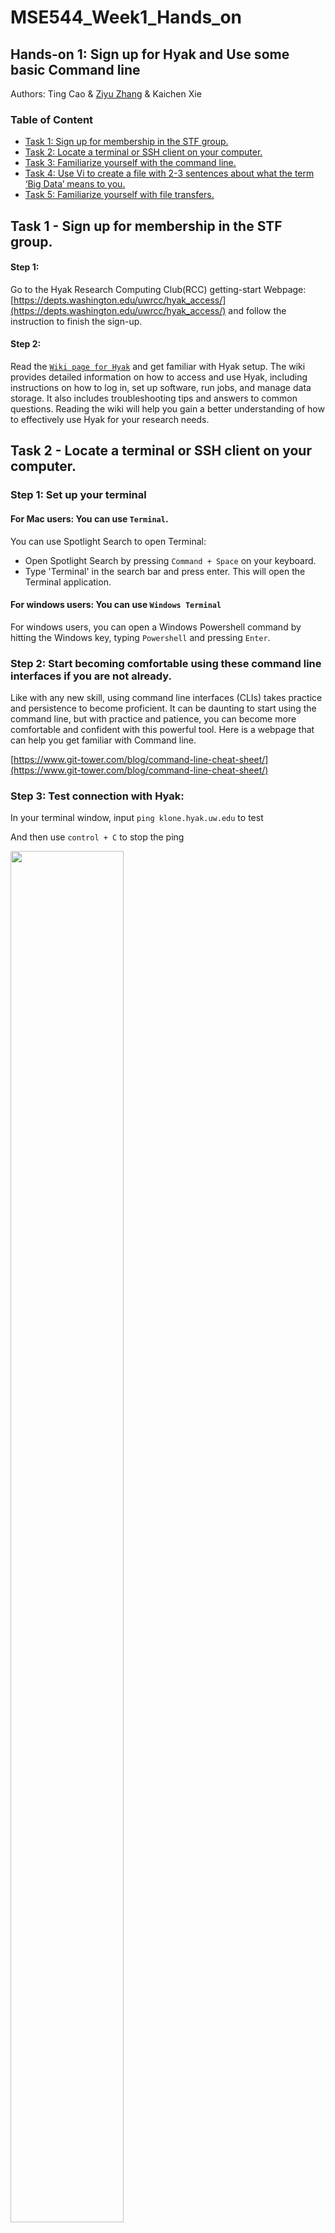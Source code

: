 # MSE544_Week1_Hands_on

## Hands-on 1: Sign up for Hyak and Use some basic Command line

Authors: Ting Cao & [Ziyu Zhang](https://github.com/Ilxxll) & Kaichen Xie

### Table of Content

- [Task 1: Sign up for membership in the STF group.](#task1)
- [Task 2: Locate a terminal or SSH client on your computer.](#task2)
- [Task 3: Familiarize yourself with the command line.](#task3)
- [Task 4: Use Vi to create a file with 2-3 sentences about what the term ‘Big Data’ means to you.](#task4)
- [Task 5: Familiarize yourself with file transfers.](#task5)

## Task 1 - Sign up for membership in the STF group.<a name="task1"></a>

#### Step 1:
Go to the Hyak Research Computing Club(RCC) getting-start Webpage: [https://depts.washington.edu/uwrcc/hyak_access/](https://depts.washington.edu/uwrcc/hyak_access/) and follow the instruction to finish the sign-up.

#### Step 2:

Read the [`Wiki page for Hyak`](https://hyak.uw.edu/docs/) and get familiar with Hyak setup. The wiki provides detailed information on how to access and use Hyak, including instructions on how to log in, set up software, run jobs, and manage data storage. It also includes troubleshooting tips and answers to common questions. Reading the wiki will help you gain a better understanding of how to effectively use Hyak for your research needs.

## Task 2 - Locate a terminal or SSH client on your computer.<a name="task2"></a>

### Step 1: Set up your terminal

#### For Mac users: You can use `Terminal`.

You can use Spotlight Search to open Terminal:
- Open Spotlight Search by pressing `Command + Space` on your keyboard.
- Type 'Terminal' in the search bar and press enter. This will open the Terminal application.

#### For windows users: You can use `Windows Terminal`

For windows users, you can open a Windows Powershell command by hitting the Windows key, typing `Powershell` and pressing `Enter`. 


### Step 2: Start becoming comfortable using these command line interfaces if you are not already.

Like with any new skill, using command line interfaces (CLIs) takes practice and persistence to become proficient. It can be daunting to start using the command line, but with practice and patience, you can become more comfortable and confident with this powerful tool. Here is a webpage that can help you get familiar with Command line. 

[https://www.git-tower.com/blog/command-line-cheat-sheet/](https://www.git-tower.com/blog/command-line-cheat-sheet/)

### Step 3: Test connection with Hyak:

In your terminal window, input `ping klone.hyak.uw.edu` to test 

And then use `control + C` to stop the ping

<img src="./image/ping.png" style="height: 75%; width: 60%;"/>

### Step 4: Connect to Hyak!

Input `ssh uwid@klone.hyak.uw.edu` to connect to Hyak

your UW user id should replace USERID.

<img src="./image/Hyak.png" style="height: 75%; width: 60%;"/>

## The rest instructions can be either worked on hyak or local

## Task 3 Familiarize yourself with the command line.<a name="task3"></a>

Like with any new skill, using command line takes practice and persistence to become proficient. It can be daunting to start using the command line, but with practice and patience, you can become more comfortable and confident with this powerful tool.

One way to get started is to set aside some time to explore the command line and try out different commands and options. You can start with basic commands like: cd (change directory), ls (list), pwd (print working directory), mkdir (create new directory), rm (remove), vi (open file with the vim editor).

<img src="./image/Common_command_line.png" style="height: 75%; width: 60%;"/>

#### Additional resources:

https://www.youtube.com/watch?v=5RTSlby-l9w&ab_channel=PercyGrunwaldfromTopTechSkills (video for WSL installation and access)
https://www.git-tower.com/blog/command-line-cheat-sheet/ (cheat sheet)
https://ubuntu.com/tutorials/command-line-for-beginners#1-overview (pedagogical overview)


## Task 4 Use `Vi` to create a file with 2-3 sentences about what the term ‘Big Data’ means to you.<a name="task4"></a>

- 1. Open a terminal window / Connect to Hyak.
- 2. Navigate to the directory where you want to create the file. For example, if you want to create the file in your home directory, type `cd ~` and press Enter.
- 3. Type `vi big_data.txt` and press Enter to create a new file called `big_data.txt` using the Vi text editor.
- 4. Press `i` to enter insert mode and start typing your 2-3 sentences about what Big Data means to you.
- 5. Once you've finished writing, press the `Esc` key to exit insert mode.
- 6. Type `:wq` (including the colon) and press Enter to save the file and exit the Vi editor.

#### Additional resources:

https://www.guru99.com/the-vi-editor.html

cheatsheet of vim command: https://vimsheet.com/


## Task 5 Familiarize yourself with file transfers.<a name="task5"></a>

Once you are approved by STF, practice moving some files from your local computer to your scratch
directory.

#### For Mac user: You can use `Terminal`. 

Input `scp $local_directory uwid@klone.hyak.uw.edu:$remote_directory` to transfer files from your local computer to a HYAK directory. 

Please be aware that $remote_directory should start with `/`. 

#### For Windows user: You can use `Windows Terminal`.

Similarly, input `scp $local_directory uwid@klone.hyak.uw.edu:$remote_directory` to transfer files from your local computer to a HYAK directory. 

Also, you can use some third-party software to transfer files like XShell, WinSCP or any other client. 

## Assignment

Upload the `big_data.txt` file created in the fourth task to canvas.

